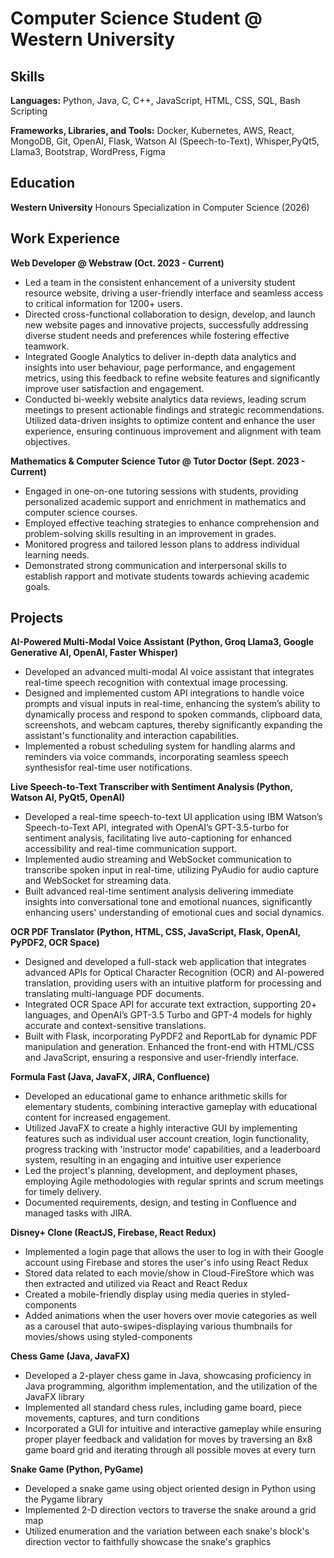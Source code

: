 # Computer Science Student @ Western University

## Skills
**Languages:** Python, Java, C, C++, JavaScript, HTML, CSS, SQL, Bash Scripting

**Frameworks, Libraries, and Tools:** Docker, Kubernetes, AWS, React, MongoDB, Git, OpenAI, Flask, Watson AI (Speech-to-Text), Whisper,PyQt5, Llama3, Bootstrap, WordPress, Figma

## Education
**Western University**
Honours Specialization in Computer Science (2026)

## Work Experience
**Web Developer @ Webstraw (Oct. 2023 - Current)**
- Led a team in the consistent enhancement of a university student resource website, driving a user-friendly interface and seamless access to critical information for 1200+ users.
- Directed cross-functional collaboration to design, develop, and launch new website pages and innovative projects, successfully addressing diverse student needs and preferences while fostering effective teamwork.
- Integrated Google Analytics to deliver in-depth data analytics and insights into user behaviour, page performance, and engagement metrics, using this feedback to refine website features and significantly improve user satisfaction and engagement.
- Conducted bi-weekly website analytics data reviews, leading scrum meetings to present actionable findings and strategic
recommendations. Utilized data-driven insights to optimize content and enhance the user experience, ensuring continuous improvement and alignment with team objectives.

**Mathematics & Computer Science Tutor @ Tutor Doctor (Sept. 2023 - Current)**
- Engaged in one-on-one tutoring sessions with students, providing personalized academic support and enrichment in mathematics and computer science courses.
- Employed effective teaching strategies to enhance comprehension and problem-solving skills resulting in an improvement in grades.
- Monitored progress and tailored lesson plans to address individual learning needs.
- Demonstrated strong communication and interpersonal skills to establish rapport and motivate students towards achieving academic goals.

## Projects
**AI-Powered Multi-Modal Voice Assistant (Python, Groq Llama3, Google Generative AI, OpenAI, Faster Whisper)**
- Developed an advanced multi-modal AI voice assistant that integrates real-time speech recognition with contextual image processing.
- Designed and implemented custom API integrations to handle voice prompts and visual inputs in real-time, enhancing the system’s ability to dynamically process and respond to spoken commands, clipboard data, screenshots, and webcam captures, thereby significantly expanding the assistant's functionality and interaction capabilities.
- Implemented a robust scheduling system for handling alarms and reminders via voice commands, incorporating seamless speech synthesisfor real-time user notifications.

**Live Speech-to-Text Transcriber with Sentiment Analysis (Python, Watson AI, PyQt5, OpenAI)**
- Developed a real-time speech-to-text UI application using IBM Watson’s Speech-to-Text API, integrated with OpenAI’s GPT-3.5-turbo for sentiment analysis, facilitating live auto-captioning for enhanced accessibility and real-time communication support.
- Implemented audio streaming and WebSocket communication to transcribe spoken input in real-time, utilizing PyAudio for audio capture and WebSocket for streaming data.
- Built advanced real-time sentiment analysis delivering immediate insights into conversational tone and emotional nuances, significantly enhancing users' understanding of emotional cues and social dynamics.

**OCR PDF Translator (Python, HTML, CSS, JavaScript, Flask, OpenAI, PyPDF2, OCR Space)**
- Designed and developed a full-stack web application that integrates advanced APIs for Optical Character Recognition (OCR) and AI-powered translation, providing users with an intuitive platform for processing and translating multi-language PDF documents.
- Integrated OCR Space API for accurate text extraction, supporting 20+ languages, and OpenAI’s GPT-3.5 Turbo and GPT-4 models for highly accurate and context-sensitive translations.
- Built with Flask, incorporating PyPDF2 and ReportLab for dynamic PDF manipulation and generation. Enhanced the front-end with HTML/CSS and JavaScript, ensuring a responsive and user-friendly interface.

**Formula Fast (Java, JavaFX, JIRA, Confluence)**
- Developed an educational game to enhance arithmetic skills for elementary students, combining interactive gameplay with educational content for increased engagement.
- Utilized JavaFX to create a highly interactive GUI by implementing features such as individual user account creation, login functionality, progress tracking with 'instructor mode' capabilities, and a leaderboard system, resulting in an engaging and intuitive user experience
- Led the project's planning, development, and deployment phases, employing Agile methodologies with regular sprints and scrum meetings for timely delivery.
- Documented requirements, design, and testing in Confluence and managed tasks with JIRA.

**Disney+ Clone (ReactJS, Firebase, React Redux)**
- Implemented a login page that allows the user to log in with their Google account using Firebase and stores the user's info using React Redux
- Stored data related to each movie/show in Cloud-FireStore which was then extracted and utilized via React and React Redux
- Created a mobile-friendly display using media queries in styled-components
- Added animations when the user hovers over movie categories as well as a carousel that auto-swipes-displaying various thumbnails for movies/shows using styled-components

**Chess Game (Java, JavaFX)**
- Developed a 2-player chess game in Java, showcasing proficiency in Java programming, algorithm implementation, and the utilization of the JavaFX library
- Implemented all standard chess rules, including game board, piece movements, captures, and turn conditions
- Incorporated a GUI for intuitive and interactive gameplay while ensuring proper player feedback and validation for moves by traversing an 8x8 game board grid and iterating through all possible moves at every turn

**Snake Game (Python, PyGame)**
- Developed a snake game using object oriented design in Python using the Pygame library
- Implemented 2-D direction vectors to traverse the snake around a grid map
- Utilized enumeration and the variation between each snake's block's direction vector to faithfully showcase the snake's graphics



